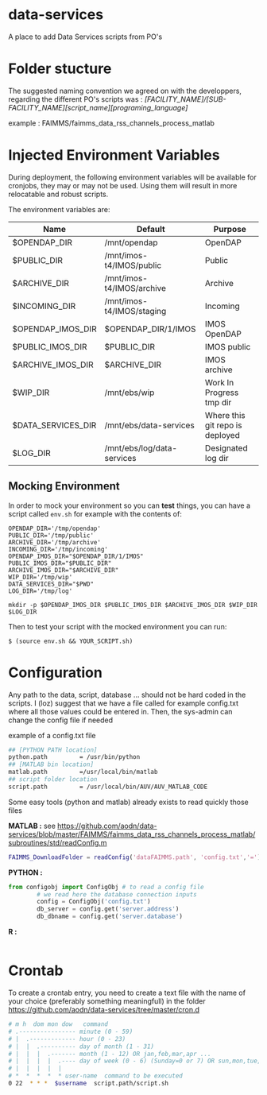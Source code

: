 data-services
=============
A place to add Data Services scripts from PO's


# Folder stucture

The suggested naming convention we agreed on with the developpers, regarding the different PO's scripts was :
*[FACILITY_NAME]/[SUB-FACILITY_NAME]_[script_name]_[programing_language]*

example :
FAIMMS/faimms_data_rss_channels_process_matlab

# Injected Environment Variables

During deployment, the following environment variables will be available for
cronjobs, they may or may not be used. Using them will result in more
relocatable and robust scripts.

The environment variables are:

|Name              |Default                   |Purpose                        |
|------------------|--------------------------|-------------------------------|
|$OPENDAP_DIR      |/mnt/opendap              |OpenDAP                        |
|$PUBLIC_DIR       |/mnt/imos-t4/IMOS/public  |Public                         |
|$ARCHIVE_DIR      |/mnt/imos-t4/IMOS/archive |Archive                        |
|$INCOMING_DIR     |/mnt/imos-t4/IMOS/staging |Incoming                       |
|$OPENDAP_IMOS_DIR |$OPENDAP_DIR/1/IMOS       |IMOS OpenDAP                   |
|$PUBLIC_IMOS_DIR  |$PUBLIC_DIR               |IMOS public                    |
|$ARCHIVE_IMOS_DIR |$ARCHIVE_DIR              |IMOS archive                   |
|$WIP_DIR          |/mnt/ebs/wip              |Work In Progress tmp dir       |
|$DATA_SERVICES_DIR|/mnt/ebs/data-services    |Where this git repo is deployed|
|$LOG_DIR          |/mnt/ebs/log/data-services|Designated log dir             |

## Mocking Environment

In order to mock your environment so you can **test** things, you can have a
script called `env.sh` for example with the contents of:
```
OPENDAP_DIR='/tmp/opendap'
PUBLIC_DIR='/tmp/public'
ARCHIVE_DIR='/tmp/archive'
INCOMING_DIR='/tmp/incoming'
OPENDAP_IMOS_DIR="$OPENDAP_DIR/1/IMOS"
PUBLIC_IMOS_DIR="$PUBLIC_DIR"
ARCHIVE_IMOS_DIR="$ARCHIVE_DIR"
WIP_DIR='/tmp/wip'
DATA_SERVICES_DIR="$PWD"
LOG_DIR='/tmp/log'

mkdir -p $OPENDAP_IMOS_DIR $PUBLIC_IMOS_DIR $ARCHIVE_IMOS_DIR $WIP_DIR $LOG_DIR
```

Then to test your script with the mocked environment you can run:
```
$ (source env.sh && YOUR_SCRIPT.sh)
```

# Configuration

Any path to the data, script, database ... should not be hard coded in the scripts. I (loz) suggest that we have a file called for example config.txt where all those values could be entered in. Then, the sys-admin can change the config file if needed

example of a config.txt file
```bash
## [PYTHON PATH location]
python.path			= /usr/bin/python
## [MATLAB bin location]
matlab.path			=/usr/local/bin/matlab
## script folder location
script.path			= /usr/local/bin/AUV/AUV_MATLAB_CODE
```
Some easy tools (python and matlab) already exists to read quickly those files

**MATLAB :**
see
https://github.com/aodn/data-services/blob/master/FAIMMS/faimms_data_rss_channels_process_matlab/subroutines/std/readConfig.m
```matlab
FAIMMS_DownloadFolder = readConfig('dataFAIMMS.path', 'config.txt','=');
```

**PYTHON :**
```python
from configobj import ConfigObj # to read a config file
        # we read here the database connection inputs
        config = ConfigObj('config.txt')            
        db_server = config.get('server.address')
        db_dbname = config.get('server.database')
```        
       
**R :**
```r
```

# Crontab

To create a crontab entry, you need to create a text file with the name of your choice (preferably something meaningfull) in the folder https://github.com/aodn/data-services/tree/master/cron.d

```bash
# m h  dom mon dow   command
# .---------------- minute (0 - 59)
# |  .------------- hour (0 - 23)
# |  |  .---------- day of month (1 - 31)
# |  |  |  .------- month (1 - 12) OR jan,feb,mar,apr ...
# |  |  |  |  .---- day of week (0 - 6) (Sunday=0 or 7) OR sun,mon,tue,wed,thu,fri,sat
# |  |  |  |  |
# *  *  *  *  * user-name  command to be executed
0 22  * * *  $username  script.path/script.sh
```

